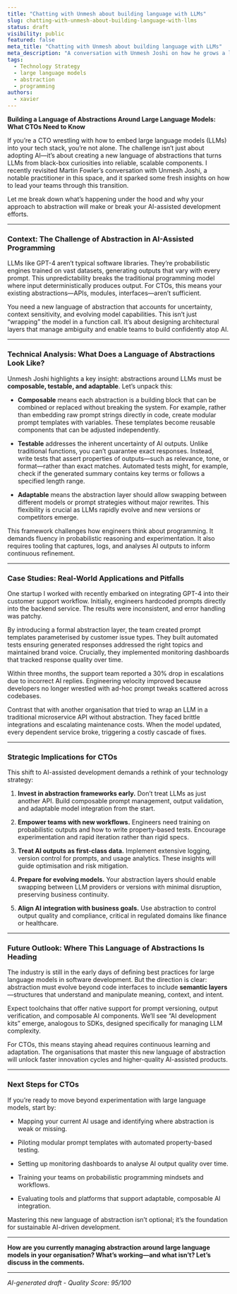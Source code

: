 ```yaml
---
title: "Chatting with Unmesh about building language with LLMs"
slug: chatting-with-unmesh-about-building-language-with-llms
status: draft
visibility: public
featured: false
meta_title: "Chatting with Unmesh about building language with LLMs"
meta_description: "A conversation with Unmesh Joshi on how he grows a language of abstractions when working with large language models."
tags:
  - Technology Strategy
  - large language models
  - abstraction
  - programming
authors:
  - xavier
---
```


**Building a Language of Abstractions Around Large Language Models: What CTOs Need to Know**

If you’re a CTO wrestling with how to embed large language models (LLMs) into your tech stack, you’re not alone. The challenge isn’t just about adopting AI—it’s about creating a new language of abstractions that turns LLMs from black-box curiosities into reliable, scalable components. I recently revisited Martin Fowler’s conversation with Unmesh Joshi, a notable practitioner in this space, and it sparked some fresh insights on how to lead your teams through this transition.

Let me break down what’s happening under the hood and why your approach to abstraction will make or break your AI-assisted development efforts.

---

### Context: The Challenge of Abstraction in AI-Assisted Programming

LLMs like GPT-4 aren’t typical software libraries. They’re probabilistic engines trained on vast datasets, generating outputs that vary with every prompt. This unpredictability breaks the traditional programming model where input deterministically produces output. For CTOs, this means your existing abstractions—APIs, modules, interfaces—aren’t sufficient.

You need a new language of abstraction that accounts for uncertainty, context sensitivity, and evolving model capabilities. This isn’t just “wrapping” the model in a function call. It’s about designing architectural layers that manage ambiguity and enable teams to build confidently atop AI.

---

### Technical Analysis: What Does a Language of Abstractions Look Like?

Unmesh Joshi highlights a key insight: abstractions around LLMs must be **composable, testable, and adaptable**. Let’s unpack this:

- **Composable** means each abstraction is a building block that can be combined or replaced without breaking the system. For example, rather than embedding raw prompt strings directly in code, create modular prompt templates with variables. These templates become reusable components that can be adjusted independently.

- **Testable** addresses the inherent uncertainty of AI outputs. Unlike traditional functions, you can’t guarantee exact responses. Instead, write tests that assert properties of outputs—such as relevance, tone, or format—rather than exact matches. Automated tests might, for example, check if the generated summary contains key terms or follows a specified length range.

- **Adaptable** means the abstraction layer should allow swapping between different models or prompt strategies without major rewrites. This flexibility is crucial as LLMs rapidly evolve and new versions or competitors emerge.

This framework challenges how engineers think about programming. It demands fluency in probabilistic reasoning and experimentation. It also requires tooling that captures, logs, and analyses AI outputs to inform continuous refinement.

---

### Case Studies: Real-World Applications and Pitfalls

One startup I worked with recently embarked on integrating GPT-4 into their customer support workflow. Initially, engineers hardcoded prompts directly into the backend service. The results were inconsistent, and error handling was patchy.

By introducing a formal abstraction layer, the team created prompt templates parameterised by customer issue types. They built automated tests ensuring generated responses addressed the right topics and maintained brand voice. Crucially, they implemented monitoring dashboards that tracked response quality over time.

Within three months, the support team reported a 30% drop in escalations due to incorrect AI replies. Engineering velocity improved because developers no longer wrestled with ad-hoc prompt tweaks scattered across codebases.

Contrast that with another organisation that tried to wrap an LLM in a traditional microservice API without abstraction. They faced brittle integrations and escalating maintenance costs. When the model updated, every dependent service broke, triggering a costly cascade of fixes.

---

### Strategic Implications for CTOs

This shift to AI-assisted development demands a rethink of your technology strategy:

1. **Invest in abstraction frameworks early.** Don’t treat LLMs as just another API. Build composable prompt management, output validation, and adaptable model integration from the start.

2. **Empower teams with new workflows.** Engineers need training on probabilistic outputs and how to write property-based tests. Encourage experimentation and rapid iteration rather than rigid specs.

3. **Treat AI outputs as first-class data.** Implement extensive logging, version control for prompts, and usage analytics. These insights will guide optimisation and risk mitigation.

4. **Prepare for evolving models.** Your abstraction layers should enable swapping between LLM providers or versions with minimal disruption, preserving business continuity.

5. **Align AI integration with business goals.** Use abstraction to control output quality and compliance, critical in regulated domains like finance or healthcare.

---

### Future Outlook: Where This Language of Abstractions Is Heading

The industry is still in the early days of defining best practices for large language models in software development. But the direction is clear: abstraction must evolve beyond code interfaces to include **semantic layers**—structures that understand and manipulate meaning, context, and intent.

Expect toolchains that offer native support for prompt versioning, output verification, and composable AI components. We’ll see “AI development kits” emerge, analogous to SDKs, designed specifically for managing LLM complexity.

For CTOs, this means staying ahead requires continuous learning and adaptation. The organisations that master this new language of abstraction will unlock faster innovation cycles and higher-quality AI-assisted products.

---

### Next Steps for CTOs

If you’re ready to move beyond experimentation with large language models, start by:

- Mapping your current AI usage and identifying where abstraction is weak or missing.

- Piloting modular prompt templates with automated property-based testing.

- Setting up monitoring dashboards to analyse AI output quality over time.

- Training your teams on probabilistic programming mindsets and workflows.

- Evaluating tools and platforms that support adaptable, composable AI integration.

Mastering this new language of abstraction isn’t optional; it’s the foundation for sustainable AI-driven development.

---

**How are you currently managing abstraction around large language models in your organisation? What’s working—and what isn’t? Let’s discuss in the comments.**

---

*AI-generated draft - Quality Score: 95/100*